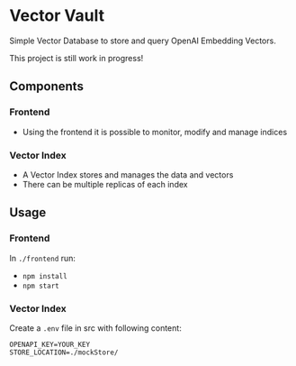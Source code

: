 # Vector Vault

Simple Vector Database to store and query OpenAI Embedding Vectors.

This project is still work in progress!

## Components
### Frontend
- Using the frontend it is possible to monitor, modify and manage indices

### Vector Index
- A Vector Index stores and manages the data and vectors
- There can be multiple replicas of each index

## Usage
### Frontend
In `./frontend` run:
- `npm install`
- `npm start`

### Vector Index
Create a `.env` file in src with following content:

```
OPENAPI_KEY=YOUR_KEY
STORE_LOCATION=./mockStore/
```
